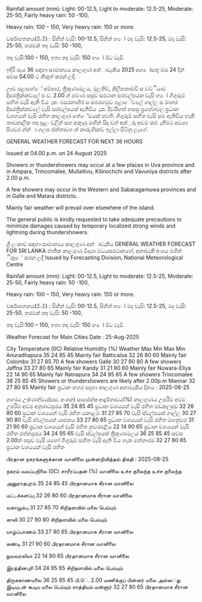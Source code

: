 Rainfall amount (mm): Light: 00-12.5, Light to moderate: 12.5-25, Moderate: 25-50, Fairly heavy rain: 50 -100,

Heavy rain: 100 – 150, Very heavy rain: 150 or more.

වර්ෂාපතනය(මි.මී) : සිහින් වැසි: 00-12.5, සිහින් හ ෝ මද වැසි: 12.5-25, මද වැසි: 25-50, තරමක් තද වැසි: 50 -100,

තද වැසි:100 – 150, ඉතා තද වැසි: 150 හ ෝ ඊට වැඩි

ඉදිරි පැය 36 සඳහා සාමාන්‍යය කාලගුණ අන්‍ාවැකිය 2025 අග ෝසතු මස 24 දින්‍ සවස 04.00 ට නිකුත් කරන්‍ ලදි.

ඌව පළාහේේ අම්පාර, ත්‍රිකුණාමලය, මුලතිව්, කිලිහනාච්චි ස වව්ියාව දිසරත්‍රික්කවලේ ප.ව. 2.00 න් පමණ පසුව සරථාන සරවල්පයක වැසි හ ෝ ගිගුරුම් සහිත වැසි ඇති විය ැක. බසරනාහිර ස සබරගමුව පළාේවලේ ගාල්ල ස මාතර දිසරත්‍රික්කවලේ වැසි සරවල්පයක් ඇතිවිය ැක. දිවයිහන් හසසු ප්‍රහේශවල ප්‍රධාන වශහයන් වැසි රහිත කාලගුණ තේේවයක් පවතී. ගිගුරුම් සහිත වැසි සම ඇතිවිය හැකි තාවකාලික තද සුළං වලින් සහ අකුණු මඟින් සිදු වන්‍ අන්‍ුරු අවම කර ැනීමට අවශ්‍ය පියවර න්න්‍ා ගලස ජන්‍තාවග න් කාරුණිකව ඉල්ලා සිටිනු ලැගේ.

GENERAL WEATHER FORECAST FOR NEXT 36 HOURS

Issued at 04.00 p.m. on 24 August 2025

Showers or thundershowers may occur at a few places in Uva province and in Ampara, Trincomalee, Mullaitivu, Kilinochchi and Vavuniya districts after 2.00 p.m.

A few showers may occur in the Western and Sabaragamuwa provinces and in Galle and Matara districts.

Mainly fair weather will prevail over elsewhere of the island.

The general public is kindly requested to take adequate precautions to minimize damages caused by temporary localized strong winds and lightning during thundershowers.

ශ්‍රී ලංකාව සඳහා සාමාන්‍යය කාලගුණ අන්‍ාවැකිය GENERAL WEATHER FORECAST FOR SRI LANKA ජාතික කාලගුණ විදයා මධයසරථානහේ, අනාවැකි අංශය මගින් ිකුේ කරන ලදි Issued by Forecasting Division, National Meteorological Centre

Rainfall amount (mm): Light: 00-12.5, Light to moderate: 12.5-25, Moderate: 25-50, Fairly heavy rain: 50 -100,

Heavy rain: 100 – 150, Very heavy rain: 150 or more.

වර්ෂාපතනය(මි.මී) : සිහින් වැසි: 00-12.5, සිහින් හ ෝ මද වැසි: 12.5-25, මද වැසි: 25-50, තරමක් තද වැසි: 50 -100,

තද වැසි:100 – 150, ඉතා තද වැසි: 150 හ ෝ ඊට වැඩි

Weather Forecast for Main Cities Date : 25-Aug-2025

City Temperature (0C) Relative Humidity (%) Weather Max Min Max Min Anuradhapura 35 24 85 45 Mainly fair Batticaloa 32 26 80 60 Mainly fair Colombo 31 27 85 70 A few showers Galle 30 27 90 80 A few showers Jaffna 33 27 80 65 Mainly fair Kandy 31 21 90 60 Mainly fair Nuwara-Eliya 22 14 90 65 Mainly fair Ratnapura 34 24 95 65 A few showers Trincomalee 36 25 85 45 Showers or thundershowers are likely after 2.00p.m Mannar 32 27 80 65 Mainly fair ප්‍රධාන නගර සදහා කාලගුණ අනාවැකිය දිනය : 2025-08-25

නගරය උෂ්ණත්වය(සස. අංශක) සාසේක්ෂ ආර්ද්‍රතාවය(%) කාලගුණය උපරිම අවම උපරිම අවම අනුරාධපුරය 35 24 85 45 ප්‍රධාන වශයයන් වැසි රහිත මඩකලපුව 32 26 80 60 ප්‍රධාන වශයයන් වැසි රහිත යකාළඹ 31 27 85 70 වැසි ස්වල්පයක් ගාල්ල 30 27 90 80 වැසි ස්වල්පයක් යාපනය 33 27 80 65 ප්‍රධාන වශයයන් වැසි රහිත මහනුවර 31 21 90 60 ප්‍රධාන වශයයන් වැසි රහිත නුවරඑළිය 22 14 90 65 ප්‍රධාන වශයයන් වැසි රහිත රත්නපුරය 34 24 95 65 වැසි ස්වල්පයක් ත්‍රිකුණාමලය 36 25 85 45 සවස 2.00න් පසුව වැසි යහෝ ගිගුරුම් සහිත වැසි ඇති විය හැක මන්නාරම 32 27 80 65 ප්‍රධාන වශයයන් වැසි රහිත

பிரதான நகரங்களுக்கான வானிலை முன்னறிவித்தல் திகதி : 2025-08-25

நகரம் வவப்பநிலை (0C) சாரீரப்பதன் (%) வானிலை உச்ச குலைந்த உச்ச குலைந்த

அனுராதபுரம் 35 24 85 45 பிரதானமாக சீரான வானிலை

மட்டக்களப்பு 32 26 80 60 பிரதானமாக சீரான வானிலை

வகாழும்பு 31 27 85 70 சிறிதளவில் மலை பெய்யும்

காலி 30 27 90 80 சிறிதளவில் மலை பெய்யும்

யாழ்ப்பாணம் 33 27 80 65 பிரதானமாக சீரான வானிலை

கண்டி 31 21 90 60 பிரதானமாக சீரான வானிலை

நுவவரலியா 22 14 90 65 பிரதானமாக சீரான வானிலை

இரத்தினபுரி 34 24 95 65 சிறிதளவில் மலை பெய்யும்

திருககாணமலை 36 25 85 45 பி.ெ. 2.00 மணிக்குப் பின்னர் மலை அல்ைது இடியுடன் கூடிய மலை பெய்யும் சாத்தியம் மன்னார் 32 27 80 65 பிரதானமாக சீரான வானிலை